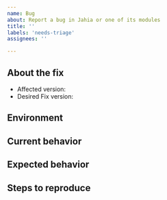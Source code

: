 ```yaml
---
name: Bug
about: Report a bug in Jahia or one of its modules
title: ''
labels: 'needs-triage'
assignees: ''

---
```

## About the fix
- Affected version: <!-- Which versions are currently affected by the issue -->
- Desired Fix version: <!-- Which versions would you like this fix deployed to -->

## Environment
<!-- Please provide all details, including links to artifacts, to help someone spin-up the same environment to reproduce -->

## Current behavior
<!-- A clear and concise description of what the bug is. -->

## Expected behavior
<!-- A clear and concise description of what you expected to happen. -->

## Steps to reproduce
<!--
Steps to reproduce the behavior:
1. Go to '...'
2. Click on '....'
3. Scroll down to '....'
4. See error
-->
